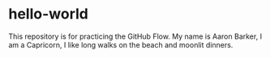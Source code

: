 # hello-world
This repository is for practicing the GitHub Flow.
My name is Aaron Barker, I am a Capricorn, I like long walks on the beach and moonlit dinners.
